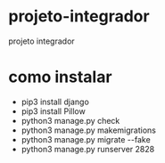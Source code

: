 # projeto-integrador
projeto integrador


# como instalar

- pip3 install django
- pip3 install Pillow
- python3 manage.py check
- python3 manage.py makemigrations
- python3 manage.py migrate --fake
- python3 manage.py runserver 2828

